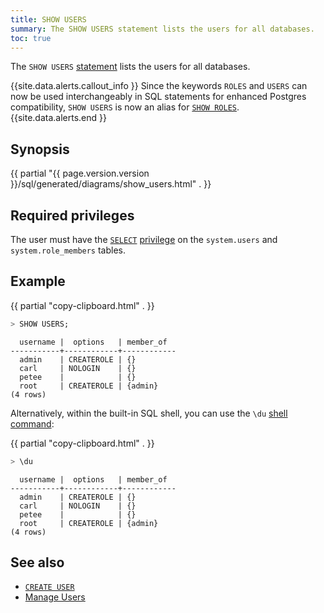 ```yaml
---
title: SHOW USERS
summary: The SHOW USERS statement lists the users for all databases.
toc: true
---
```


The `SHOW USERS` [statement](sql-statements.html) lists the users for all databases.

{{site.data.alerts.callout_info }}
 Since the keywords `ROLES` and `USERS` can now be used interchangeably in SQL statements for enhanced Postgres compatibility, `SHOW USERS` is now an alias for [`SHOW ROLES`](show-roles.html).
{{site.data.alerts.end }}

## Synopsis

<div>
{{ partial "{{ page.version.version }}/sql/generated/diagrams/show_users.html" . }}
</div>

## Required privileges

The user must have the [`SELECT`](select-clause.html) [privilege](authorization.html#assign-privileges) on the `system.users` and `system.role_members` tables.

## Example

{{ partial "copy-clipboard.html" . }}
~~~ sql
> SHOW USERS;
~~~

~~~
  username |  options   | member_of
-----------+------------+------------
  admin    | CREATEROLE | {}
  carl     | NOLOGIN    | {}
  petee    |            | {}
  root     | CREATEROLE | {admin}
(4 rows)
~~~

Alternatively, within the built-in SQL shell, you can use the `\du` [shell command](cockroach-sql.html#commands):

{{ partial "copy-clipboard.html" . }}
~~~ sql
> \du
~~~

~~~
  username |  options   | member_of
-----------+------------+------------
  admin    | CREATEROLE | {}
  carl     | NOLOGIN    | {}
  petee    |            | {}
  root     | CREATEROLE | {admin}
(4 rows)
~~~

## See also

- [`CREATE USER`](create-user.html)
- [Manage Users](authorization.html#create-and-manage-users)
